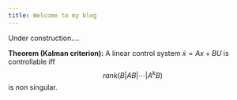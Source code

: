 ```yaml
---
title: Welcome to my blog
---
```


Under construction....

**Theorem (Kalman criterion):** A linear control system $\dot x = Ax+BU$ is controllable iff 
$$rank(B|AB|\cdots|A^kB)$$ is non singular.
